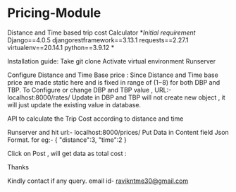 # Pricing-Module
Distance and Time based trip cost Calculator
**Initial requirement*
Django==4.0.5
djangorestframework==3.13.1
requests==2.27.1
virtualenv==20.14.1
python==3.9.12   *


Installation guide:
Take git clone 
Activate virtual environment
Runserver


Configure Distance and Time Base price :
Since Distance and Time base price are made static here and is fixed in range of (1$-8$) for both DBP and TBP.
To Configure or change DBP and TBP value , URL:- localhost:8000/rates/
Update in DBP and TBP will not create new object , it will just update the existing value in database.


API to calculate the Trip Cost according to distance and time

Runserver and hit url:- localhost:8000/prices/
Put Data in Content field Json Format. for eg:- 
{
"distance":3,
"time":2
}

Click on Post , will get data as total cost :


Thanks 

Kindly contact if any query.
email id- ravikntme30@gmail.com
